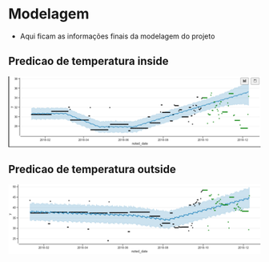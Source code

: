 # Modelagem

- Aqui ficam as informações finais da modelagem do projeto


## Predicao de temperatura inside
![alt text](https://github.com/christianctavares/IoT_Temperature-Readings/blob/main/Docs/images/inside_previsao.png?raw=true)

## Predicao de temperatura outside
![alt text](https://github.com/christianctavares/IoT_Temperature-Readings/blob/main/Docs/images/outside_precisao.png?raw=true)

